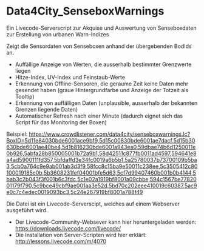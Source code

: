 # Data4City_SenseboxWarnings
Ein Livecode-Serverscript zur Akquise und Auswertung von Senseboxdaten zur Erstellung von urbanen Warn-Indizes


Zeigt die Sensordaten von Senseboxen anhand der übergebenden BodIds an.

* Auffällige Anzeige von Werten, die ausserhalb bestimmter Grenzwerte liegen
* Hitze-Index, UV-Index und Feinstaub-Werte
* Erkennung von Offline-Sensoren, die geraume Zeit keine Daten mehr gesendet haben (graue Hintergrundfarbe und Anzeige der Totzeit als Tooltip) 
* Erkennung von auffälligen Daten (unplausible, ausserhalb der bekannten Grenzen liegende Daten)
* Automatischer Refresh nach einer Minute (dadurch eignet sich das Script für das Monitoring der Boxen)




Beispiel:
https://www.crowdlistener.com/data4city/senseboxwarnings.lc?BoxID=5d11e84030bde6001ace9bf9,5d15c00830bde6001ae7dacf,5d15b30630bde6001ae40be4,5d1b816230bde6001a943ea0,59dbae74b6d1250011e0b926,5abfa28b850005001b72a9b1,58d42511c877fb0011ad4597,594641e8a4ad5900111fd357,5bfdaffd3e34fc0019a6b5b1,5a25780037b73700109b5ba3,5cb0a764c9e9ab001ab3d3f9,58fcc8c15ba9e50011c238ee,5c3505412c80100019185c0b,5b3608231fef04001bfe5d63,5cf7d99407460b001b0b4144,5bab3c2b043f3f001b6c3fdc,5c1e02a1919bf8001a09cbbe,594c1567be7782001179f790,5c9bce49cbf9ae001aa3e52d,5bd70c202eee410019c60387,5ac9e0c7c4edec0019093bc3,5c24e267919bf8001a788f49

Die Datei ist ein Livecode-Serverscipt, welches auf einem Webserver ausgeführt wird. 

* Der Livecode-Community-Websever kann hier heruntergeladen werden: https://downloads.livecode.com/livecode/
* Die Installation von Server-Scripten wird hier erklärt: http://lessons.livecode.com/m/4070

